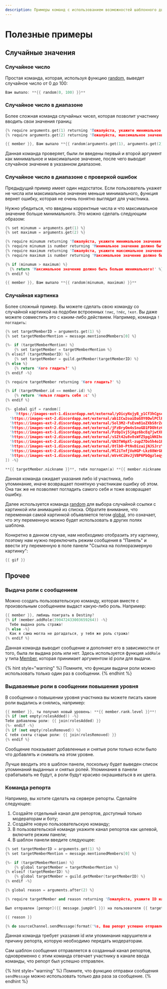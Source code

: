 ```yaml
---
description: Примеры команд с использованием возможностей шаблонного движка JuniperBot.
---
```


# Полезные примеры

## Случайные значения

### Случайное число

Простая команда, которая, используя функцию [random](functions.md#random), выведет случайное число от 0 до 100:

```c
Вам выпало: **{{ random(0, 100) }}**
```

### Случайное число в диапазоне

Более сложная команда случайных чисел, которая позволит участнику вводить свои значения границ:

```cpp
{% require arguments.get(1) returning 'Пожалуйста, укажите минимальное значение' %}
{% require arguments.get(2) returning 'Пожалуйста, максимальное значение' %}

{{ member }}, Вам выпало **{{ random(arguments.get(1), arguments.get(2)) }}**
```

Данная команда проверяет, были ли введены первый и второй аргумент как минимальное и максимальное значение, после чего выводит случайное значение в указанном диапазоне.

### Случайное число в диапазоне с проверкой ошибок

Предыдущий пример имеет один недостаток. Если пользователь укажет не числа или максимальное значение меньше минимального, функция вернет ошибку, которая не очень понятно выглядит для участника. 

Нужно убедиться, что введены корректные числа и что максимальное значение больше минимального. Это можно сделать следующим образом:

```cpp
{% set minumum = arguments.get(1) %}
{% set maximum = arguments.get(2) %}

{% require minumum returning 'Пожалуйста, укажите минимальное значение!' %}
{% require minumum is number returning 'Минимальное значение должно быть числом!' %}
{% require maximum returning 'Пожалуйста, укажите максимальное значение!' %}
{% require maximum is number returning 'Максимальное значение должно быть числом!' %}

{% if (minumum > maximum) %}
  {% return 'Максимальное значение должно быть больше минимального!' %}
{% endif %}

{{ member }}, Вам выпало **{{ random(minumum, maximum) }}**
```

### Случайная картинка

Более сложный пример. Вы можете сделать свою команду со случайной картинкой на подобии встроенных `!лис`, `!пёс`, `!кот`. Вы даже можете совместить это с каким-либо действием. Например, команда `!погладить`:

```cpp
{% set targetMemberID = arguments.get(1) %}
{% set targetMemberMention = message.mentionedMembers[0] %}

{%- if (targetMemberMention) %} 
	{% set targetMember = targetMemberMention %}
{% elseif (targetMemberID) %}
	{% set targetMember = guild.getMember(targetMemberID) %}
{% else %}
	{% return 'Кого гладить?' %}
{% endif -%}

{% require targetMember returning 'Кого гладить?' %}

{% if (targetMember.id == member.id) %}
	{% return 'Нельзя гладить себя :c' %}
{% endif %}

{%- global gif = random([
	'https://images-ext-1.discordapp.net/external/yOicyNxjyB_y1Cf3hCgsePnL36oofd1qjsyFRjDWOzc/https/cdn.weeb.sh/images/SyFmqkFwW.gif?width=432&height=243',
  'https://images-ext-2.discordapp.net/external/ab1ICw2oaiDaG8Y0DwlPClP7xG54Ie4kKcaFtn7Q8LU/https/cdn.weeb.sh/images/SktIxo20b.gif?width=486&height=273',
  'https://images-ext-2.discordapp.net/external/5ol3M2-FsEvm81oZXbS8rZdEdevG3qqDJ9faicEDrw8/https/cdn.weeb.sh/images/rJMskkFvb.gif?width=450&height=247',
  'https://images-ext-2.discordapp.net/external/jFzBryOm4sSnuGD1FDOhtzGW52leLqh6UmIR5l6meZw/https/cdn.weeb.sh/images/SJLaWWRSG.gif?width=486&height=274',
  'https://images-ext-1.discordapp.net/external/PzOpIvj5jAgz6bcEq7jwtXPbKgmSV-dVKSvPc__CsCQ/https/cdn.weeb.sh/images/rkl1xJYDZ.gif?width=486&height=304',
  'https://images-ext-2.discordapp.net/external/sSZt42u8v8sWfZ5pg1NNIhnR7eEzmDXRIm93_GZG6yU/https/cdn.weeb.sh/images/Hkccqp4A-.gif?width=450&height=350',
  'https://images-ext-2.discordapp.net/external/GN3TW6pXl-zupZ7Do5h4o1Pnm6ZA_2wj9RUqydghUW8/https/cdn.weeb.sh/images/Sk2FyQHpZ.gif?width=450&height=253',
  'https://images-ext-1.discordapp.net/external/8tlbO-PtNvDizaijNJSJrzY1-lGprkAw_aO95H196dQ/https/cdn.weeb.sh/images/r1Y5L6NCZ.gif?width=486&height=270',
  'https://images-ext-2.discordapp.net/external/Ml2iTnfjVuHGP-Lkz88WrGKJCv1cJ7UikuE2yvt3XgI/https/cdn.weeb.sh/images/rJWRykFvZ.gif?width=540&height=304',
  'https://images-ext-1.discordapp.net/external/mVv4CiNvJjVBP6PbQgzleqysb31wA-P3p7v02S8jpfc/https/cdn.weeb.sh/images/ryXj1JKDb.gif?width=432&height=243'
]) -%}

**{{ targetMember.nickname }}**, тебя погладил(а) **{{ member.nickname }}**
```

Данная команда ожидает указания либо id участника, либо упоминание, иначе возвращает понятную участникам ошибку об этом. Она так же не позволяет погладить самого себя и тоже возвращает ошибку.

Далее используется команда [random](functions.md#random) для выбора случайной ссылки с картинкой или анимацией из списка. Обратите внимание, что переменная самой картинкой объявляется тегом [global](tags.md#global), это означает, что эту переменную можно будет использовать в других полях шаблона.

Конкретно в данном случае, нам необходимо отобразить эту картинку, поэтому нам нужно переключить режим сообщения в "Панель" и ввести эту переменную в поле панели "Ссылка на полноразмерную картинку":

```cpp
{{ gif }}
```

## Прочее

### Выдача роли с сообщением

Можно создать пользовательскую команду, которая вместе с произвольным сообщением выдаст какую-либо роль. Например:

```cpp
{{ member }}, любишь поиграть в Destiny?
{% if (member.addRole(390472433003659264)) -%}
  Тебе выдана роль стража!
{% else -%}
  Как я сама могла не догадаться, у тебя же роль стража!
{% endif %}
```

Данная команда выводит сообщение и дополняет его в зависимости от того, была ли выдана роль или нет. Здесь используется функция `addRole` у типа [Member](types.md#member), которая принимает аргументом id роли для выдачи.

{% hint style="warning" %}
Помните, что функции выдачи роли можно использовать только один раз в сообщении.
{% endhint %}

### Выдаваемые роли в сообщении повышения уровня

В сообщении о повышении уровня участника вы можете писать какие роли выдались и снялись, например:

```cpp
{{ member }}, ты получил новый уровень: **{{ member.rank.level }}**!
{% if (not empty(rolesAdded)) -%}
Тебе добавлены роли: {{ join(rolesAdded) }}
{%- endif -%}
{% if (not empty(rolesRemoved)) %}
С тебя сняты старые роли: {{ join(rolesRemoved) }}
{% endif %}
```

Сообщение показывает добавленные и снятые роли только если было что добавлять и снимать на этом уровне. 

Лучше вводить это в шаблон панели, поскольку будет выведен список упоминаний выданных и снятых ролей. Упоминания в панели срабатывать не будут, а роли будут красиво окрашиваться в их цвета.

### Команда репорта

Например, вы хотите сделать на сервере репорты. Сделайте следующее:

1. Создайте отдельный канал для репортов, доступный только модераторам и боту;
2. Создайте новую пользовательскую команду;
3. В пользовательской команде укажите канал репортов как целевой, включите режим панели;
4. В шаблон панели введите следующее:

```cpp
{% set targetMemberID = arguments.get(1) %}
{% set targetMemberMention = message.mentionedMembers[0] %}

{%- if (targetMemberMention) %} 
	{% global targetMember = targetMemberMention %}
{% elseif (targetMemberID) %}
	{% global targetMember = guild.getMember(targetMemberID) %}
{% endif -%}

{% global reason = arguments.after(2) %}

{% require targetMember and reason returning 'Пожалуйста, укажите ID или упоминание нарушителя и причину' %}

Был отправлен [репорт]({{ message.jumpUrl }}) на пользователя {{ targetMember }}:

{{ reason }}

{% do sourceChannel.sendMessage(format('%s, Ваш репорт успешно отправлен!', member)) %}
```

Данная команда требует указания id или упоминания нарушителя и причину репорта, которую необходимо передать модераторам. 

Сам шаблон сообщения отправляется в созданный канал репортов, одновременно с этим команда отвечает участнику в канале ввода команды, что репорт был успешно отправлен.

{% hint style="warning" %}
Помните, что функцию отправки сообщения `sendMessage` можно использовать только два раза за сообщение.
{% endhint %}

